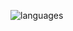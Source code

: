 ![languages](https://github-readme-stats.vercel.app/api/top-langs/?username=343GuiltySpark-04&layout=compact&theme=darcula)
